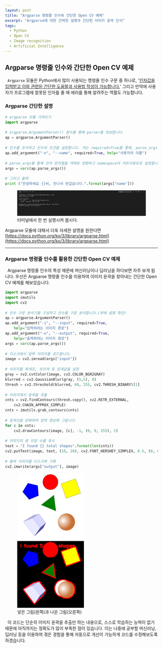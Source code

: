 ```yaml
---
layout: post
title: "Argparse 명령줄 인수와 간단한 Open CV 예제"
excerpt: "Argparse에 대한 간략한 설명과 간단한 이미지 윤곽 인식"
tags: 
  - Python
  - Open CV
  - Image recognition
  - Artificial Intelligence
---
```

## Argparse 명령줄 인수와 간단한 Open CV 예제
&nbsp; `Argparse` 모듈은 Python에서 많이 사용되는 명령줄 인수 구문 중 하나로, '<ins>인자값을 입력받고 이와 관련된 간단한 도움말과 사용법 작성이 가능합니다.</ins>' 그리고 만약에 사용자가 프로그램에 잘못된 인자를 줄 때 에러를 통해 알려주는 역활도 가능합니다.

### Argparse 간단한 설명

```python
# argparse 모듈 가져오기
import argparse

# argparse.ArgumentParser() 함수를 통해 parser를 생성합니다.
ap = argparse.ArgumentParser()

# 인수를 추가하고 인수의 조건을 설정합니다. 저는 required=True를 통해, parse_args()의 옵션에 그 명령행이 없으면 에러를 보고하도록 설정했습니다.
ap.add_argument("-n", "--name", required=True, help="사용자의 이름")

# parse_args를 통해 인자 문자열을 객체로 변환하고 namespace의 어트리뷰트로 설정합니다.
args = vars(ap.parse_args())

# 그리고 출력
print ("안녕하세요 {}씨, 만나서 반갑습니다.".format(args["name"]))
```

<figure>
    <a href="/images/Argparse/sample.jpg"><img src="/images/Argparse/sample.jpg"></a>
    <figcaption> 터미널에서 한 번 실행시켜 봅시다. </figcaption>
</figure>

Argparse 모듈에 대해서 더욱 자세한 설명을 원한다면\
[https://docs.python.org/ko/3/library/argparse.html](https://docs.python.org/ko/3/library/argparse.html)

---

### Argparse 명령줄 인수를 활용한 간단한 Open CV 예제

&nbsp; Argparse 명령줄 인수의 특성 때문에 머신러닝이나 딥러닝을 하다보면 자주 보게 됩니다. 우선은 Argparse 명령줄 인수를 이용하여 이미지 윤곽을 찾아내는 간단한 Open CV 예제를 해보았습니다.

```python
import argparse
import imutils
import cv2

# 인수 구문 분석기를 구성하고 인수를 구문 분석합니다.(위에 설명 확인)
ap = argparse.ArgumentParser()
ap.add_argument("-i", "--input", required=True,
	help="입력하려는 이미지 경로")
ap.add_argument("-o", "--output", required=True,
	help="출력하려는 이미지 경로")
args = vars(ap.parse_args())

# 디스크에서 입력 이미지를 로드합니다.
image = cv2.imread(args["input"])

# 이미지를 회색조, 흐리게 및 임계값을 설정
gray = cv2.cvtColor(image, cv2.COLOR_BGR2GRAY)
blurred = cv2.GaussianBlur(gray, (5,5), 0)
thresh = cv2.threshold(blurred, 60, 255, cv2.THRESH_BINARY)[1]

# 이미지에서 윤곽을 추출
cnts = cv2.findContours(thresh.copy(), cv2.RETR_EXTERNAL,
	cv2.CHAIN_APPROX_SIMPLE)
cnts = imutils.grab_contours(cnts)

# 윤곽선을 반복하여 입력 영상에 그립니다.
for c in cnts:
	cv2.drawContours(image, [c], -1, (0, 0, 255), 2)

# 이미지의 총 모양 수를 표시
text = "I found {} total shapes".format(len(cnts))
cv2.putText(image, text, (10, 20), cv2.FONT_HERSHEY_SIMPLEX, 0.5, (0, 0, 255), 2 )

# 출력 이미지를 디스크에 기록
cv2.imwrite(args["output"], image)
```

<figure class="half">
    <a href="/images/Argparse/input1.png"><img src="/images/Argparse/input1.png"></a>
    <a href="/images/Argparse/output1.png"><img src="/images/Argparse/output1.png"></a>
    <figcaption>넣은 그림(왼쪽)과 나온 그림(오른쪽) </figcaption>
</figure>

&nbsp; 이 코드는 단순히 이미지 윤곽을 추출만 하는 내용으로, 스스로 학습하는 능력이 없기 때문에 아직까지는 정확도가 많이 부족한 점이 있습니다. 이는 나중에 공부할 머신러닝, 딥러닝 등을 이용하여 겪은 경험을 통해 자동으로 개선이 가능하게 코드를 수정해보도록 하겠습니다.
